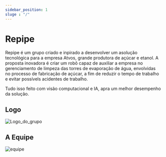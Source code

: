 ```yaml
---
sidebar_position: 1
sluge : "/"
---
```


# Repipe

Repipe é um grupo criado e inpirado a desenvolver um asolução tecnológica para a empresa Atvos, grande produtora de açúcar e etanol. A proposta inovadora é criar um robô capaz de auxiliar a empresa no gerenciamento de limpeza das torres de evaporação de água, envolvidas no processo de fabricação de açúcar, a fim de reduzir o tempo de trabalho e evitar possívels acidentes de trabalho.

Tudo isso feito com visão computacional e IA, apra um melhor desempenho da solução.

## Logo

![Logo_do_grupo](/img/logo-repipe.png)

## A Equipe

![equipe](/img/equipe-repipe.png)
